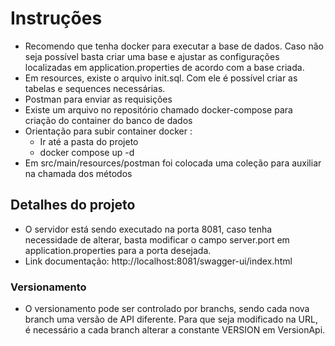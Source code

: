 # Instruções
- Recomendo que tenha docker para executar a base de dados. Caso não seja possível basta criar uma base e ajustar as configurações localizadas em application.properties de acordo com a base criada.
- Em resources, existe o arquivo init.sql. Com ele é possível criar as tabelas e sequences necessárias.
- Postman para enviar as requisições
- Existe um arquivo no repositório chamado docker-compose para criação do container do banco de dados
- Orientação para subir container docker :
  - Ir até a pasta do projeto
  - docker compose up -d
- Em src/main/resources/postman foi colocada uma coleção para auxiliar na chamada dos métodos

## Detalhes do projeto
- O servidor está sendo executado na porta 8081, caso tenha necessidade de alterar, basta modificar o campo server.port em application.properties para a porta desejada.
- Link documentação: http://localhost:8081/swagger-ui/index.html

### Versionamento
- O versionamento pode ser controlado por branchs, sendo cada nova branch uma versão de API diferente. Para que seja modificado na URL, é necessário a cada branch alterar a constante VERSION em VersionApi.
